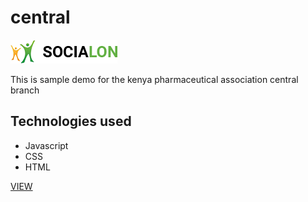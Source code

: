 # central

![LOGO](https://github.com/Isaac2Ngeno5/central/blob/master/assets/img/logo.png)

This is sample demo for the kenya pharmaceutical association central branch

## Technologies used
* Javascript
* CSS
* HTML

[VIEW](https://isaac2ngeno5.github.io/central)
